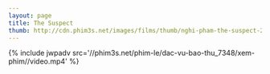 ```yaml
---
layout: page
title: The Suspect
thumb: http://cdn.phim3s.net/images/films/thumb/nghi-pham-the-suspect-2013.jpg
---
```

{% include jwpadv src='//phim3s.net/phim-le/dac-vu-bao-thu_7348/xem-phim//video.mp4' %}